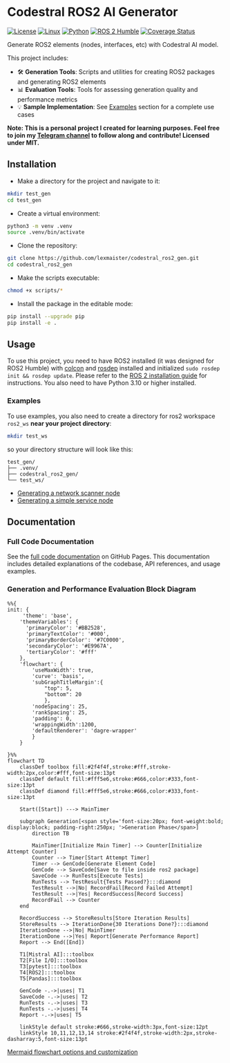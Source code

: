 # Codestral ROS2 AI Generator

[![License](https://img.shields.io/github/license/lexmaister/codestral_ros2_gen.svg)](https://github.com/lexmaister/codestral_ros2_gen/blob/main/LICENSE)
[![Linux](https://img.shields.io/badge/Linux-supported-green.svg)](https://www.linux.org/)
[![Python](https://img.shields.io/badge/python-3.10%2B-blue.svg)](https://www.python.org/downloads/)
[![ROS 2 Humble](https://img.shields.io/badge/ROS2-Humble-blue)](https://docs.ros.org/en/humble/)
[![Coverage Status](https://coveralls.io/repos/github/lexmaister/codestral_ros2_gen/badge.svg?branch=main)](https://coveralls.io/github/lexmaister/codestral_ros2_gen?branch=main)

Generate ROS2 elements (nodes, interfaces, etc) with Codestral AI model.

This project includes:
- 🛠️ **Generation Tools**: Scripts and utilities for creating ROS2 packages and generating ROS2 elements
- 📊 **Evaluation Tools**: Tools for assessing generation quality and performance metrics
- 💡 **Sample Implementation**: See [Examples](#examples) section for a complete use cases

**Note: This is a personal project I created for learning purposes. Feel free to join my [Telegram channel](https://t.me/ai_code_developer) to follow along and contribute! Licensed under MIT.**

## Installation

* Make a directory for the project and navigate to it:
```bash
mkdir test_gen
cd test_gen
```

* Create a virtual environment:
```bash
python3 -m venv .venv
source .venv/bin/activate
```

* Clone the repository:
```bash
git clone https://github.com/lexmaister/codestral_ros2_gen.git
cd codestral_ros2_gen
```

* Make the scripts executable:
```bash
chmod +x scripts/*
```

* Install the package in the editable mode:
```bash
pip install --upgrade pip
pip install -e .
```

## Usage

To use this project, you need to have ROS2 installed (it was designed for ROS2 Humble) with [colcon](https://colcon.readthedocs.io/en/released/user/installation.html#installing-) and [rosdep](https://wiki.ros.org/rosdep) installed and initialized `sudo rosdep init && rosdep update`. Please refer to the [ROS 2 installation guide](https://docs.ros.org/en/humble/Installation.html) for instructions. You also need to have Python 3.10 or higher installed.

### Examples

To use examples, you also need to create a directory for ros2 workspace `ros2_ws` **near your project directory**:
```bash
mkdir test_ws
```

so your directory structure will look like this:
```
test_gen/
├── .venv/
├── codestral_ros2_gen/
└── test_ws/
```

* [Generating a network scanner node](docs/Example_network_scanner_node.md)
* [Generating a simple service node](docs/Example_object_height_service.md)

## Documentation

### Full Code Documentation

See the [full code documentation](https://lexmaister.github.io/codestral_ros2_gen/) on GitHub Pages. This documentation includes detailed explanations of the codebase, API references, and usage examples.

### Generation and Performance Evaluation Block Diagram

```mermaid
%%{
init: {
     'theme': 'base',
    'themeVariables': {
      'primaryColor': '#BB2528',
      'primaryTextColor': '#000',
      'primaryBorderColor': '#7C0000',
      'secondaryColor': '#E9967A',
      'tertiaryColor': '#fff'
    },
    'flowchart': {
        'useMaxWidth': true,
        'curve': 'basis',
        'subGraphTitleMargin':{
            "top": 5,
            "bottom": 20
            },
        'nodeSpacing': 25,
        'rankSpacing': 25,
        'padding': 0,
        'wrappingWidth':1200,
        'defaultRenderer': 'dagre-wrapper'
        }
    }

}%%
flowchart TD
    classDef toolbox fill:#2f4f4f,stroke:#fff,stroke-width:2px,color:#fff,font-size:13pt
    classDef default fill:#fff5e6,stroke:#666,color:#333,font-size:13pt
    classDef diamond fill:#fff5e6,stroke:#666,color:#333,font-size:13pt

    Start([Start]) ---> MainTimer

    subgraph Generation[<span style='font-size:20px; font-weight:bold; display:block; padding-right:250px; '>Generation Phase</span>]
        direction TB

        MainTimer[Initialize Main Timer] --> Counter[Initialize Attempt Counter]
        Counter --> Timer[Start Attempt Timer]
        Timer --> GenCode[Generate Element Code]
        GenCode --> SaveCode[Save to file inside ros2 package]
        SaveCode --> RunTests[Execute Tests]
        RunTests --> TestResult{Tests Passed?}:::diamond
        TestResult -->|No| RecordFail[Record Failed Attempt]
        TestResult -->|Yes| RecordSuccess[Record Success]
        RecordFail --> Counter
    end

    RecordSuccess --> StoreResults[Store Iteration Results]
    StoreResults --> IterationDone{30 Iterations Done?}:::diamond
    IterationDone -->|No| MainTimer
    IterationDone -->|Yes| Report[Generate Performance Report]
    Report --> End([End])

    T1[Mistral AI]:::toolbox
    T2[File I/O]:::toolbox
    T3[pytest]:::toolbox
    T4[ROS2]:::toolbox
    T5[Pandas]:::toolbox

    GenCode -.->|uses| T1
    SaveCode -.->|uses| T2
    RunTests -.->|uses| T3
    RunTests -.->|uses| T4
    Report -.->|uses| T5

    linkStyle default stroke:#666,stroke-width:3px,font-size:12pt
    linkStyle 10,11,12,13,14 stroke:#2f4f4f,stroke-width:2px,stroke-dasharray:5,font-size:13pt
```

[Mermaid flowchart options and customization](https://mermaid.js.org/config/schema-docs/config-defs-flowchart-diagram-config.html#flowchartdiagramconfig-properties)
